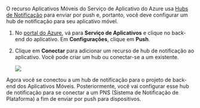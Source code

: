O recurso Aplicativos Móveis do Serviço de Aplicativo do Azure usa [Hubs de Notificação] para enviar por push e, portanto, você deve configurar um hub de notificação para seu aplicativo móvel.

1. No [portal do Azure], vá para **Serviço de Aplicativos** e clique no back-end do aplicativo. Em **Configurações**, clique em **Push**.
2. Clique em **Conectar** para adicionar um recurso de hub de notificação ao aplicativo. Você pode criar um hub ou conectar-se a um existente.

    ![](./media/app-service-mobile-create-notification-hub/configure-hub-flow.png)

Agora você se conectou a um hub de notificação para o projeto de back-end dos Aplicativos Móveis. Posteriormente, você vai configurar esse hub de notificação para se conectar a um PNS (Sistema de Notificação de Plataforma) a fim de enviar por push para dispositivos.

[portal do Azure]: https://portal.azure.com/
[Hubs de Notificação]: https://azure.microsoft.com/en-us/documentation/articles/notification-hubs-push-notification-overview/
